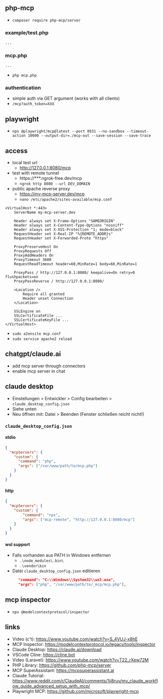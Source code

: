 ## php-mcp

- `composer require php-mcp/server`

### example/test.php

```php
...
```

### mcp.php

```php
...
```

- `php mcp.php`

### authentication

- simple auth via GET argument (works with all clients)
- `/mcp?auth_token=XXX`

## playwright

- `npx @playwright/mcp@latest --port 8931 --no-sandbox --timeout-action 10000 --output-dir=./mcp-out --save-session --save-trace`

## access

- local test url
  - http://127.0.0.1:8080/mcp
- test with remote tunnel
  - https://***.ngrok-free.dev/mcp
  - `ngrok http 8080 --url DEV_DOMAIN`
- public apache reverse proxy
  - https://my-mcp-server.dev/mcp
  - `nano /etc/apache2/sites-available/mcp.conf`

```
<VirtualHost *:443>
    ServerName my-mcp-server.dev

    Header always set X-Frame-Options "SAMEORIGIN"
    Header always set X-Content-Type-Options "nosniff"
    Header always set X-XSS-Protection "1; mode=block"
    RequestHeader set X-Real-IP "%{REMOTE_ADDR}s"
    RequestHeader set X-Forwarded-Proto "https"

    ProxyPreserveHost On
    ProxyRequests Off
    ProxyAddHeaders On
    ProxyTimeout 3600
    RequestReadTimeout header=60,MinRate=1 body=60,MinRate=1

    ProxyPass / http://127.0.0.1:8080/ keepalive=On retry=0 flushpackets=on
    ProxyPassReverse / http://127.0.0.1:8080/

    <Location />
        Require all granted
        Header unset Connection
    </Location>

    SSLEngine on
    SSLCertificateFile ...
    SSLCertificateKeyFile ...
</VirtualHost>
```

- `sudo a2ensite mcp.conf`
- `sudo service apache2 reload`

## chatgpt/claude.ai

- add mcp server through connectors
- enable mcp server in chat

## claude desktop

- Einstellungen > Entwickler > Config bearbeiten > `claude_desktop_config.json`
- Siehe unten
- Neu öffnen mit: Datei > Beenden (Fenster schließen reicht nicht!)

### `claude_desktop_config.json`

#### stdio

```json
{
  "mcpServers": {
    "custom": {
      "command": "php",
      "args": ["/var/www/path/to/mcp.php"]
    }
  }
}
```

#### http

```json
{
  "mcpServers": {
    "custom": {
        "command": "npx",
        "args": ["mcp-remote", "http://127.0.0.1:8080/mcp"]
    }
  }
}
```

#### wsl support

- Falls vorhanden aus PATH in Windows entfernen
  - `.\node_modules\.bin\`
  - `.\vendor\bin`
- Datei `claude_desktop_config.json` editieren

```json
      "command": "C:\\Windows\\System32\\wsl.exe",
      "args": ["php", "/var/www/path/to/_mcp/mcp.php"],
```

## mcp inspector

- `npx @modelcontextprotocol/inspector`

## links

- Video (c't): https://www.youtube.com/watch?v=S_4VUJ-x8hE
- MCP Inspector: https://modelcontextprotocol.io/legacy/tools/inspector
- Claude Desktop: https://claude.ai/download
- VSCode Cline: https://cline.bot
- Video (Laravel): https://www.youtube.com/watch?v=T22_rXew72M
- PHP Library: https://github.com/php-mcp/server
- MCP SuperAssistant: https://mcpsuperassistant.ai
- Claude Tutorial: https://www.reddit.com/r/ClaudeAI/comments/1ji8ruv/my_claude_workflow_guide_advanced_setup_with_mcp/
- Playwright MCP: https://github.com/microsoft/playwright-mcp